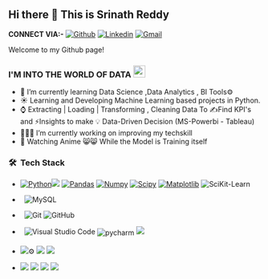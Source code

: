 ## Hi there 🤔  This is Srinath Reddy
**CONNECT VIA:-**
[![Github](https://img.shields.io/badge/-Github-000?style=flat&logo=Github&logoColor=white)](https://github.com/reddysrinath16)
[![Linkedin](https://img.shields.io/badge/-LinkedIn-blue?style=flat&logo=Linkedin&logoColor=white)](https://www.linkedin.com/in/Srinath-Reddy16/)
[![Gmail](https://img.shields.io/badge/-Gmail-c14438?style=flat&logo=Gmail&logoColor=white)](mailto:reddysrinathwork@gmail.com)

Welcome to my Github page!

### I'M INTO THE WORLD OF DATA  <img src="https://github.com/TheDudeThatCode/TheDudeThatCode/blob/master/Assets/Earth.gif" width="24px">

- 🌱 I’m currently learning Data Science ,Data Analytics , BI Tools⚙️
- ☀️ Learning and Developing Machine Learning based projects in Python.
- ⌚ Extracting | Loading | Transforming , Cleaning Data To ✍️Find KPI's  and ⚡Insights to make 💡 Data-Driven Decision (MS-Powerbi - Tableau)
- 👨🏽‍💻 I’m currently working on improving my techskill
- 💬 Watching Anime 😸😸 While the Model is Training itself

  
 <h3> 🛠 &nbsp;Tech Stack</h3>
 
 
-
  [![Python](https://img.shields.io/badge/-Python-black?style=flat&logo=python&link=https://github.com/Quananhle/Python-AWS-TradingAI)](https://github.com/Quananhle/Python-AWS-TradingAI)<img src="https://img.shields.io/badge/-Libraries-yellow">
  [![Pandas](https://img.shields.io/badge/-Pandas-150458?style=flat&logo=Pandas&link=https://github.com/Quananhle/Python-AWS-TradingAI)](https://github.com/Quananhle/Python-AWS-TradingAI)
  [![Numpy](https://img.shields.io/badge/-Numpy-lightgray?style=flat&logo=Numpy&logoColor=white&link=https://github.com/Quananhle/Python-AWS-TradingAI)](https://github.com/Quananhle/Python-AWS-TradingAI)
  [![Scipy](https://img.shields.io/badge/-Scipy-blue?style=flat&logo=Scipy&logoColor=white&link=https://github.com/Quananhle/Python-AWS-TradingAI)](https://github.com/Quananhle/Python-AWS-TradingAI)
  [![Matplotlib](https://img.shields.io/badge/-Matplotlib-black?style=flat&logo=Matplotlib&logoColor=white&link=https://github.com/Quananhle/Python-AWS-TradingAI)](https://github.com/Quananhle/Python-AWS-TradingAI)
  ![SciKit-Learn](https://img.shields.io/badge/-SciKit--Learn-orange)



- &nbsp;
  ![MySQL](https://img.shields.io/badge/-MySQL-333333?style=flat&logo=mysql)
  
  
-  &nbsp;
  ![Git](https://img.shields.io/badge/-Git-333333?style=flat&logo=git)
  ![GitHub](https://img.shields.io/badge/-GitHub-333333?style=flat&logo=github)
  
  
- &nbsp;
  ![Visual Studio Code](https://img.shields.io/badge/-Visual%20Studio%20Code-333333?style=flat&logo=visual-studio-code&logoColor=007ACC)<img src="https://github.com/sudnyeshtalekar/sudnyeshtalekar/blob/master/Assets/jetbrains_pycharm.svg" alt="pycharm" style="vertical-align:top; margin:4px"><img src ="https://img.shields.io/badge/-JupyterNotebook-red">
  
  
- <img src="https://img.shields.io/badge/Business%20-Intelligence%20Tools-blue">⚙️
      <img src="https://img.shields.io/badge/MicrosoftPowerBI-brightgreen">
      <img src="https://img.shields.io/badge/-TABLEAU-red">
 
  
- <img src="https://img.shields.io/badge/-Others-yellow">
  <img src="https://img.shields.io/badge/-Microsoft%20Word-164ead?style=flat&logo=microsoft%20word"> 
  <img src="https://img.shields.io/badge/-Microsoft%20Excel-026f39?style=flat&logo=microsoft%20excel">
  <img src="https://img.shields.io/badge/-Microsoft%20PowerPoint-b9361a?style=flat&logo=microsoft%20powerpoint">
